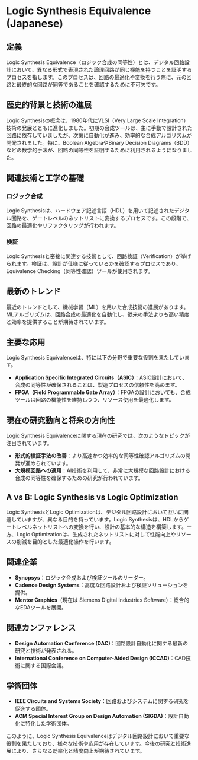# Logic Synthesis Equivalence (Japanese)

## 定義
Logic Synthesis Equivalence（ロジック合成の同等性）とは、デジタル回路設計において、異なる形式で表現された論理回路が同じ機能を持つことを証明するプロセスを指します。このプロセスは、回路の最適化や変換を行う際に、元の回路と最終的な回路が同等であることを確認するために不可欠です。

## 歴史的背景と技術の進展
Logic Synthesisの概念は、1980年代にVLSI（Very Large Scale Integration）技術の発展とともに進化しました。初期の合成ツールは、主に手動で設計された回路に依存していましたが、次第に自動化が進み、効率的な合成アルゴリズムが開発されました。特に、Boolean AlgebraやBinary Decision Diagrams（BDD）などの数学的手法が、回路の同等性を証明するために利用されるようになりました。

## 関連技術と工学の基礎
### ロジック合成
Logic Synthesisは、ハードウェア記述言語（HDL）を用いて記述されたデジタル回路を、ゲートレベルのネットリストに変換するプロセスです。この段階で、回路の最適化やリファクタリングが行われます。

### 検証
Logic Synthesisと密接に関連する技術として、回路検証（Verification）が挙げられます。検証は、設計が仕様に従っているかを確認するプロセスであり、Equivalence Checking（同等性確認）ツールが使用されます。

## 最新のトレンド
最近のトレンドとして、機械学習（ML）を用いた合成技術の進展があります。MLアルゴリズムは、回路合成の最適化を自動化し、従来の手法よりも高い精度と効率を提供することが期待されています。

## 主要な応用
Logic Synthesis Equivalenceは、特に以下の分野で重要な役割を果たしています。

- **Application Specific Integrated Circuits（ASIC）**：ASIC設計において、合成の同等性が確保されることは、製造プロセスの信頼性を高めます。
- **FPGA（Field Programmable Gate Array）**：FPGAの設計においても、合成ツールは回路の機能性を維持しつつ、リソース使用を最適化します。

## 現在の研究動向と将来の方向性
Logic Synthesis Equivalenceに関する現在の研究では、次のようなトピックが注目されています。

- **形式的検証手法の改善**：より高速かつ効率的な同等性確認アルゴリズムの開発が進められています。
- **大規模回路への適用**：AI技術を利用して、非常に大規模な回路設計における合成の同等性を確保するための研究が行われています。

## A vs B: Logic Synthesis vs Logic Optimization
Logic SynthesisとLogic Optimizationは、デジタル回路設計において互いに関連していますが、異なる目的を持っています。Logic Synthesisは、HDLからゲートレベルネットリストへの変換を行い、設計の基本的な構造を構築します。一方、Logic Optimizationは、生成されたネットリストに対して性能向上やリソースの削減を目的とした最適化操作を行います。

## 関連企業
- **Synopsys**：ロジック合成および検証ツールのリーダー。
- **Cadence Design Systems**：高度な回路設計および検証ソリューションを提供。
- **Mentor Graphics**（現在は Siemens Digital Industries Software）：総合的なEDAツールを展開。

## 関連カンファレンス
- **Design Automation Conference (DAC)**：回路設計自動化に関する最新の研究と技術が発表される。
- **International Conference on Computer-Aided Design (ICCAD)**：CAD技術に関する国際会議。

## 学術団体
- **IEEE Circuits and Systems Society**：回路およびシステムに関する研究を促進する団体。
- **ACM Special Interest Group on Design Automation (SIGDA)**：設計自動化に特化した学術団体。

このように、Logic Synthesis Equivalenceはデジタル回路設計において重要な役割を果たしており、様々な技術や応用が存在しています。今後の研究と技術進展により、さらなる効率化と精度向上が期待されています。